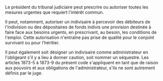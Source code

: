 Le président du tribunal judiciaire peut prescrire ou autoriser toutes les mesures urgentes que requiert l'intérêt commun.


Il peut, notamment, autoriser un indivisaire à percevoir des débiteurs de l'indivision ou des dépositaires de fonds indivis une provision destinée à faire face aux besoins urgents, en prescrivant, au besoin, les conditions de l'emploi. Cette autorisation n'entraîne pas prise de qualité pour le conjoint survivant ou pour l'héritier.


Il peut également soit désigner un indivisaire comme administrateur en l'obligeant s'il y a lieu à donner caution, soit nommer un séquestre. Les articles 1873-5 à 1873-9 du présent code s'appliquent en tant que de raison aux pouvoirs et aux obligations de l'administrateur, s'ils ne sont autrement définis par le juge.

